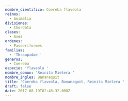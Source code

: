 ```yaml
---
nombre_cientifico: Coereba flaveola
reinos:
  - Animalia
divisiones:
  - Chordata
clases:
  - Aves
ordenes:
  - Passeriformes
familias:
  - 'Thraupidae '
generos:
  - Coereba
especie: 'flaveola '
nombre_comun: 'Reinita Mielera '
nombre_ingles: Bananaquit
title: 'Coereba flaveola, Bananaquit, Reinita Mielera '
draft: false
date: 2017-08-19T02:46:32.000Z
---
```


